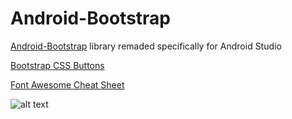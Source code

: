 Android-Bootstrap
=================

[Android-Bootstrap](https://github.com/Bearded-Hen/Android-Bootstrap) library remaded specifically for Android Studio

[Bootstrap CSS Buttons](http://getbootstrap.com/css/#buttons)

[Font Awesome Cheat Sheet](http://fortawesome.github.io/Font-Awesome/cheatsheet/) 

![alt text](https://raw.github.com/Bearded-Hen/Android-Bootstrap/master/images/device_image.png "Device Image")